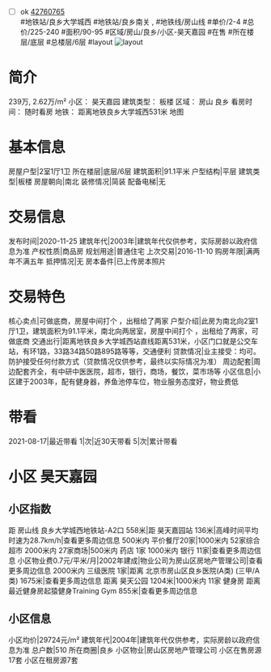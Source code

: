 - [ ] ok [42760765](https://bj.5i5j.com/ershoufang/42760765.html)  
 #地铁站/良乡大学城西 #地铁站/良乡南关 ,  #地铁线/房山线
#单价/2-4 #总价/225-240 #面积/90-95   #区域/房山/良乡/小区-昊天嘉园 #在售 #所在楼层/底层 #总楼层/6层 #layout 
![layout](http://image2a.5i5j.com/scm/HOUSE_CUSTOMER/dea017eddd6e4c64b0d40261765583bf.jpg_P5.jpg) 
# 简介 
 239万,  2.62万/m² 
小区： 昊天嘉园
建筑类型： 板楼
区域： 房山 良乡
看房时间： 随时看房
地铁： 距离地铁良乡大学城西531米 地图
# 基本信息 
 房屋户型|2室1厅1卫
所在楼层|底层/6层
建筑面积|91.1平米
户型结构|平层
建筑类型|板楼
房屋朝向|南北
装修情况|简装
配备电梯|无
# 交易信息 
 发布时间|2020-11-25
建筑年代|2003年|建筑年代仅供参考，实际房龄以政府信息为准
产权性质|商品房
规划用途|普通住宅
上次交易|2016-11-10
购房年限|满两年不满五年
抵押情况|无
房本备件|已上传房本照片
# 交易特色 
 核心卖点|可做底商，房屋中间打个  ，出租给了两家
户型介绍|此房为南北向2室1厅1卫，建筑面积为91.1平米，南北向两居室，房屋中间打个  ，出租给了两家，可做底商
交通出行|距离地铁良乡大学城西站直线距离531米，小区门口就是公交车站，有环1路，33路34路50路895路等等，交通便利
贷款情况|业主接受：均可。防护接受任何付款方式（贷款情况仅供参考，最终以实际情况为准）
周边配套|周边配套齐全，有中研中医医院，超市，银行，商场，餐饮，菜市场等
小区信息|小区建于2003年，配有健身器，养鱼池停车位，物业服务态度好，物业费低
# 带看 
 2021-08-17|最近带看	 1|次|近30天带看	 5|次|累计带看
# 小区 昊天嘉园
## 小区指数 
 距 房山线 良乡大学城西地铁站-A2口 558米|距 昊天嘉园站 136米|高峰时间平均时速为28.7km/h|查看更多周边信息
500米内 平价餐厅20家|1000米内 52家综合超市
2000米内 27家商场|500米内 药店 1家
1000米内 银行 11家|查看更多周边信息
小区物业费0.7元/平米/月|2002年建成|物业公司为房山区房地产管理公司|查看更多周边信息
2000米内 三级医院 1家|距离 北京市房山区良乡医院(A类) (三甲/A类) 1675米|查看更多周边信息
距离 昊天公园 1204米|1000米内 11家 健身房
距离最近健身房起猿健身Training Gym 855米|查看更多周边信息
## 小区信息 
 小区均价|29724元/m²
建筑年代|2004年|建筑年代仅供参考，实际房龄以政府信息为准
总户数|510
所在商圈|良乡
小区物业|房山区房地产管理公司
小区在售房源17套
小区在租房源7套

